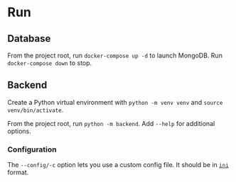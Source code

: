 # Run

## Database

From the project root, run `docker-compose up -d` to launch MongoDB. Run `docker-compose down` to stop.

## Backend

Create a Python virtual environment with `python -m venv venv` and `source venv/bin/activate`.

From the project root, run `python -m backend`. Add `--help` for additional options.

### Configuration

The `--config/-c` option lets you use a custom config file. It should be in [`ini`](https://docs.python.org/3/library/configparser.html#supported-ini-file-structure) format.
